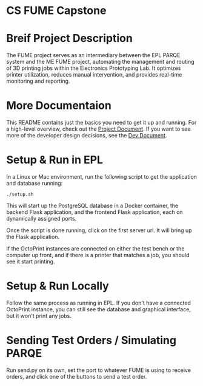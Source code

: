 # CS FUME Capstone

# Breif Project Description 
The FUME project serves as an intermediary between the EPL PARQE system and the ME FUME project, 
automating the management and routing of 3D printing jobs within the Electronics Prototyping Lab. It 
optimizes printer utilization, reduces manual intervention, and provides real-time monitoring and 
reporting.

# More Documentaion
This README contains just the basics you need to get it up and running. For a high-level overview, 
check out the [Project Document](Project_document.pdf). If you want to see more of the developer design decisions, see the 
[Dev Document](#).


# Setup & Run in EPL

In a Linux or Mac environment, run the following script to get the 
application and database running:

```
./setup.sh
```

This will start up the PostgreSQL database in a Docker container, the backend Flask application, and the frontend Flask application, each on dynamically assigned ports.

Once the script is done running, click on the first server url. It will bring up the Flask 
application.

If the OctoPrint instances are connected on either the test bench or the computer up front, and if there is a printer that matches a job, you should see it start printing.


# Setup & Run Locally
Follow the same process as running in EPL. If you don't have a connected OctoPrint instance, you can still see the database and graphical interface, but it won't print any jobs.


# Sending Test Orders / Simulating PARQE

Run send.py on its own, set the port to whatever FUME is using to receive orders, and click one of the buttons to send a test order.